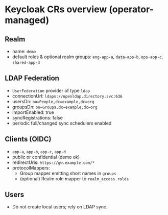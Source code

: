 # Keycloak CRs overview (operator-managed)

## Realm
- name: `demo`
- default roles & optional realm groups: `eng-app-a`, `data-app-b`, `ops-app-c`, `shared-app-d`

## LDAP Federation
- `UserFederation` provider of type `ldap`
- connectionUrl: `ldaps://openldap.directory.svc:636`
- usersDn: `ou=People,dc=example,dc=org`
- groupsDn: `ou=Groups,dc=example,dc=org`
- importEnabled: true
- syncRegistrations: false
- periodic full/changed sync schedulers enabled

## Clients (OIDC)
- `app-a`, `app-b`, `app-c`, `app-d`
- public or confidential (demo ok)
- redirectUris: `https://gw.example.com/*`
- protocolMappers:
  - Group mapper emitting short names in `groups`
  - (optional) Realm role mapper to `realm_access.roles`

## Users
- Do not create local users; rely on LDAP sync.
